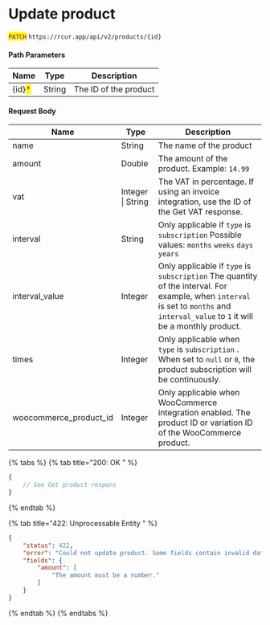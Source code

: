 # Update product

<mark style="color:purple;">`PATCH`</mark> `https://rcur.app/api/v2/products/{id}`

#### Path Parameters

| Name                                   | Type   | Description           |
| -------------------------------------- | ------ | --------------------- |
| {id}<mark style="color:red;">\*</mark> | String | The ID of the product |

#### Request Body

| Name                     | Type              | Description                                                                                                                                                                         |
| ------------------------ | ----------------- | ----------------------------------------------------------------------------------------------------------------------------------------------------------------------------------- |
| name                     | String            | The name of the product                                                                                                                                                             |
| amount                   | Double            | The amount of the product. Example: `14.99`                                                                                                                                         |
| vat                      | Integer \| String | The VAT in percentage. If using an invoice integration, use the ID of the Get VAT response.                                                                                         |
| interval                 | String            | Only applicable if `type` is `subscription` Possible values: `months` `weeks` `days` `years`                                                                                        |
| interval\_value          | Integer           | Only applicable if `type` is `subscription` The quantity of the interval. For example, when `interval` is set to `months` and `interval_value` to `1` it will be a monthly product. |
| times                    | Integer           | Only applicable when `type` is `subscription` . When set to `null` or `0`, the product subscription will be continuously.                                                           |
| woocommerce\_product\_id | Integer           | Only applicable when WooCommerce integration enabled. The product ID or variation ID of the WooCommerce product.                                                                    |

{% tabs %}
{% tab title="200: OK " %}
```javascript
{
    // See Get product respons
}
```
{% endtab %}

{% tab title="422: Unprocessable Entity " %}
```json
{
    "status": 422,
    "error": "Could not update product. Some fields contain invalid data",
    "fields": {
        "amount": [
            "The amount must be a number."
        ]
    }
}
```
{% endtab %}
{% endtabs %}
